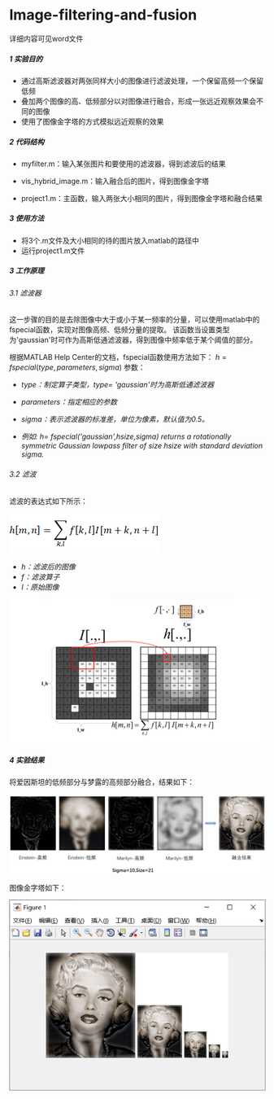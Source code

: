 # Image-filtering-and-fusion

详细内容可见word文件

##### 1 实验目的

- 通过高斯滤波器对两张同样大小的图像进行滤波处理，一个保留高频一个保留低频
- 叠加两个图像的高、低频部分以对图像进行融合，形成一张远近观察效果会不同的图像
- 使用了图像金字塔的方式模拟远近观察的效果

##### 2 代码结构

- myfilter.m：输入某张图片和要使用的滤波器，得到滤波后的结果

- vis_hybrid_image.m：输入融合后的图片，得到图像金字塔

- project1.m：主函数，输入两张大小相同的图片，得到图像金字塔和融合结果

##### 3 使用方法

- 将3个.m文件及大小相同的待的图片放入matlab的路径中
- 运行project1.m文件

##### 3 工作原理

###### 3.1 滤波器

这一步骤的目的是去除图像中大于或小于某一频率的分量，可以使用matlab中的fspecial函数，实现对图像高频、低频分量的提取。
该函数当设置类型为'gaussian'时可作为高斯低通滤波器，得到图像中频率低于某个阈值的部分。

根据MATLAB Help Center的文档，fspecial函数使用方法如下：
$h = fspecial(type,parameters,sigma)$
参数：
- *type：制定算子类型，type= 'gaussian'时为高斯低通滤波器*

- *parameters：指定相应的参数*

- *sigma：表示滤波器的标准差，单位为像素，默认值为0.5。*

  

- *例如: h= fspecial('gaussian',hsize,sigma) returns a rotationally symmetric Gaussian lowpass filter of size hsize with standard deviation sigma.* 



###### 3.2 滤波

滤波的表达式如下所示：

![image](https://github.com/cheerryy/Image-filtering-and-fusion/blob/main/ImagesForREADME/2.png)

- *h：滤波后的图像*
- *f：滤波算子*
- *I：原始图像*

![image](https://github.com/cheerryy/Image-filtering-and-fusion/blob/main/ImagesForREADME/11.png)

##### 4 实验结果

将爱因斯坦的低频部分与梦露的高频部分融合，结果如下：

![image](https://github.com/cheerryy/Image-filtering-and-fusion/blob/main/ImagesForREADME/33.png)

图像金字塔如下：

![image](https://github.com/cheerryy/Image-filtering-and-fusion/blob/main/ImagesForREADME/44.png)
